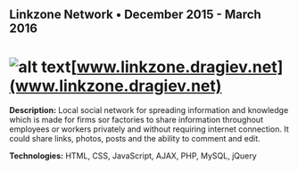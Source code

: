 ##  Linkzone Network    • December 2015 - March 2016

# ![alt text](http://fs5.directupload.net/images/170808/4mwv5py6.png "Logo Title Text 1")[www.linkzone.dragiev.net](www.linkzone.dragiev.net) 

 **Description:**  Local social network for spreading information and knowledge which is made for firms sor factories to share information throughout employees or workers privately and without requiring internet connection. It could share links, photos, posts and the ability to comment and edit. 

 **Technologies:**  HTML, CSS, JavaScript, AJAX, PHP, MySQL, jQuery 
